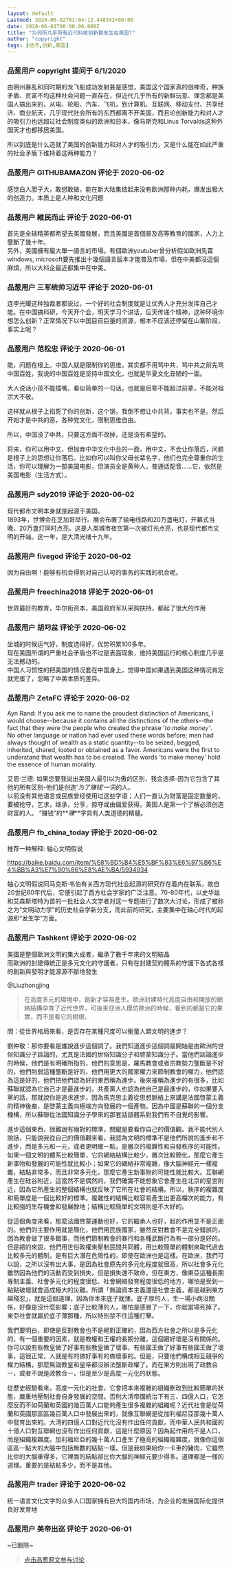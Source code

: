 ```yaml
---
layout: default
Lastmod: 2020-06-02T01:04:12.448342+00:00
date: 2020-06-01T00:00:00.000Z
title: "为何所几乎所有近代科技创新都发生在美国?"
author: "copyright"
tags: [经济,创新,美国]
---
```



### 品葱用户 **copyright** 提问于 6/1/2020
    
由明州暴乱和同时期的龙飞船成功发射甚是感觉，美国这个国家真的很神奇，种族矛盾、贫富不均这种社会问题一直存在，但近代几乎所有的新鲜玩意、理念都是美国人搞出来的，从电、轮船、汽车、飞机，到计算机、互联网、移动支付、共享经济、商业航天，几乎现代社会所有的东西都离不开美国，而且论创新能力和对人才的吸引力也远超过社会制度类似的欧洲和日本，像马斯克和Linus Torvalds这种外国天才也都移居美国。  
  
所以到底是什么造就了美国的创新能力和对人才的吸引力，又是什么能在如此严重的社会矛盾下维持着这两种能力？
    
                

### 品葱用户 **GITHUBAMAZON** 评论于 2020-06-02
        
感觉白人胆子大，敢想敢做，能在新大陆集结起来没有欧洲那种内耗，爆发出极大的创造力。本质上是人种和文化问题
        
                

### 品葱用户 **維民而止** 评论于 2020-06-01
        
首先是全球精英都希望去美國發展，而且美國是首個普及高等教育的國家，人力上壟斷了幾十年。  
另外，美國擁有龐大單一語言的市場。有個歐洲youtuber曾分析假如歐洲先賣windows, microsoft要先推出十幾個語言版本才能普及市場，但在中美都沒這個麻煩，所以大科企最近都集中在中美。
        
                

### 品葱用户 **三军统帅习近平** 评论于 2020-06-01
        
连李光耀这种独裁者都说过，一个好的社会制度就是让优秀人才充分发挥自己才能。在中国搞科研，今天开个会，明天学习个讲话，后天传递个精神，这种环境你想怎么创新？正常情况下以中国目前巨量的资源，根本不应该还停留在山寨阶段，事实上呢？
        
                

### 品葱用户 **范松忠** 评论于 2020-06-01
        
能，问题在根上。中国人就是限制你的思维，其实都不用骂中共，骂中共之前先骂中国百姓，我说的中国百姓是坚持中国文化，也就是华夏文化丑陋的一面。  
  
大人说话小孩不能插嘴，看似简单的一句话，也就是后辈不能超过前辈，不能对祖宗大不敬。  
  
这样就从根子上掐死了你的创新，这个锅，我倒不想让中共背。事实也不是。然后开始才是中共的恶，各种党文化，限制思维自由。  
  
所以，中国没了中共，只要这方面不改掉，还是没有希望的。  
  
将来，你可以用中文，但抛弃中华文化中丑的一面，用中文，不会让你落后，问题是根子上的思想让你落后。比如你可以叫你父母长辈名字，他们也完全尊重你的生活，你可以理解为一部美国电影，但演员全是黄种人，普通话配音……它，依然是美国电影（生活方式）。
        
                

### 品葱用户 **sdy2019** 评论于 2020-06-02
        
现代都市文明本身就是起源于美国。  
1893年，世博会在芝加哥举行。展会布置了输电线路和20万盏电灯，开幕式当晚，20万盏灯同时点亮。这是人类城市夜空第一次被灯光点亮，也是现代都市文明的开端。这一年，是大清光绪十九年。
        
                

### 品葱用户 **fivegod** 评论于 2020-06-02
        
因为自由啊！能够有机会得到对自己认可的事务的实践的机会呢。
        
                

### 品葱用户 **freechina2018** 评论于 2020-06-01
        
世界最好的教育，华尔街资本，美国政府军队采购扶持，都起了很大的作用
        
                

### 品葱用户 **胡叼盆** 评论于 2020-06-02
        
坐城的时候运气好，制度选得好，优势积累100多年。  
现在美国所谓的严重社会矛盾也不过是表面现象，维持美国运行的核心制度几乎是无法撼动的。  
中国人习惯性的把美国的情况套在中国身上，觉得中国如果遇到美国这种情况肯定就完蛋了，忽略了中美本质的差异。
        
                

### 品葱用户 **ZetaFC** 评论于 2020-06-02
        
Ayn Rand: If you ask me to name the proudest distinction of Americans, I would choose--because it contains all the distinctions of the others--the fact that they were the people who created the phrase '_to make money'_.  
No other language or nation had ever used these words before; men had always thought of wealth as a static quantity--to be seized, begged, inherited, shared, looted or obtained as a favor. Americans were the first to understand that wealth has to be created. The words 'to make money' hold the essence of human morality.  
  
艾恩·兰德: 如果您要我说出美国人最引以为傲的区别，我会选择-因为它包含了其他的所有区别-他们是创造'_为了赚钱_'一词的人。  
以前没有其他语言或民族曾经使用过这些字语；人们一直认为财富是固定数量的，要被抢夺，乞求，继承，分享，掠夺或由偏爱获得。美国人是第一个了解必须创造财富的人。 “赚钱”的**_赚_**字具有人类道德的精髓。
        
                

### 品葱用户 **fb_china_today** 评论于 2020-06-02
        
推荐一种解释: 轴心文明假说  
  
https://baike.baidu.com/item/%E8%BD%B4%E5%BF%83%E6%97%B6%E4%BB%A3%E7%90%86%E8%AE%BA/5934934  
  
轴心文明假说同马克斯·韦伯有关西方现代社会起源的研究存在着内在联系，故自20世纪60年代后，它便引起了西方社会学家的广泛注意。70-80年代，以史华兹和艾森斯塔特为首的一批社会人文学者对这一专题进行了数次大讨论，形成了被称之为“文明动力学”的历史社会学新分支，而此前的研究，主要集中在轴心时代的起源即“发生学”方面。
        
                

### 品葱用户 **Tashkent** 评论于 2020-06-02
        
美國是整個歐洲文明的集大成者，繼承了數千年來的文明結晶  
而歐洲的封建傳統正是多元文化的守護者，只有在封建契約體系的守護下各式各樣的創新與發明才能源源不斷地發生  
  
@Liuzhongjing  

> 在高度多元的環境中，創新才容易產生。歐洲封建時代高度自由和開放的網絡結構孕育了近代世界，可後來亞洲人模仿歐洲的時候，看到的都是它的果實，而不是看它的樹根。

  
  
問：從世界格局來看，是否存在某種尺度可以衡量人類文明的進步？  
  
劉仲敬：那你要看是誰說進步這個詞了。我們知道進步這個詞最開始是由歐洲的世俗知識分子談論的，尤其是法國的世俗知識分子和啓蒙知識分子。當他們談論進步的時候，他們是有明確所指的，他們的意思是，羅馬教會或者宗教勢力壟斷是不好的，他們削弱這種壟斷是好的，他們用更大的國家權力來節制教會的權力，他們認為這是好的，他們把他們認為好的東西稱為進步。後來被稱為進步的有很多，比如蘇聯就認為它自己才是最進步的，共產黨人也認為他自己是最進步的，你如果要入黨的話，那就說你是追求進步。因為馬克思主義從思想脈絡上來講是法國啓蒙主義的精神後裔，是啓蒙主義向極端方向發展的一個產物。因為中國是蘇聯的一個分支機構，所以蘇聯從法國知識分子學來的那套話語體系對我們有不自覺的影響。  
  
進步這個東西，很難說有絕對的標準，關鍵是要看你自己的價值觀。我不能代別人說話，只能說我從自己的價值觀來看，我認為文明的標準不是他們所說的進步和不進步，而是多元和一元，或者更明確一點，是層次的複雜性和自發秩序的可能性。如果一個文明的體系比較簡單，它的網絡結構比較少，層次比較簡化，那麼它產生新事物和發展的可能性就比較小；如果它的網絡非常複雜，像大腦神經元一樣複雜，結點非常多，而且非常多元化，那麼它產生新事物的可能性就比較大。互聯網產生在硅谷附近，這當然不是偶然的，我們確實不能想象它會產生在北京的皇宮附近，因為它所產生的整個結構也就反映了它所在社會的結構。所以，秩序的複雜度和簡單度是一個比較好的標準。複雜性的結構比較容易產生出更高檔次的能力，有比較強的生存機會和發展餘地；結構比較簡單的文明則是不大好的。  
  
從這個角度來看，那麼法國啓蒙運動也好，它的繼承人也好，起的作用並不是正面的。他們的主要作用就是簡化，他們用民族國家，雖然反對教會不是完全錯誤的，因為教會做了很多錯事，而他們節制教會的暴行和各種武斷行為有一部分是好的。但是總的來說，他們用世俗政權來壓制民間共同體，用比較簡單的體制來取代過去比較多元的體制，是有巨大潛在危險性的。即使在歐洲也是這樣。在歐洲，我們可以說，之所以沒有出大事，是因為社會原先的多元化程度就很高，所以社會多元化雖然因為他們的活動而受到損失，但是損失還不致命。但在東方，像東亞這種長期專制主義、社會多元化的程度很低、社會網絡發育程度很低的地方，哪怕是受到一點點破壞就會造成極大的災難。所謂「無論資本主義還是社會主義，都是越到東方越殘忍」，就是這個道理，因為你本來底子就薄。底子厚的人，生一場小病沒關係，好像是沒什麼影響；底子比較薄的人，哪怕是感冒了一下，你就當場死掉了。東亞社會就屬於底子薄那種，所以特別禁不住這種打擊。  
  
我們要明白，即使是反對教會也不是絕對正確的，因為西方社會之所以是多元化的，有一個重要的因素，就是教權和王權的長期分離，這個跟好壞是沒有關係的。你可以說有些教皇做了好事有些教皇做了壞事，有些國王做了好事有些國王做了壞事，這很正常，人就是有的做好事有的做壞事的。但是，只要他們構成相互競爭的權力結構，那麼無論教皇和皇帝都沒辦法壟斷政權了。而在東方則出現了政教合一，或者不說是政教合一，但是至少是高度一元化的狀態。  
  
從歷史經驗看來，高度一元化的社會，它會把本來複雜的組織刪改到比較簡單的狀態，嚴重地壓制社會自身發展的空間。否則大清帝國統治下有三、四億人口，它怎麼反而不如荷蘭和英國的幾百萬人口能夠產生很多複雜的組織呢？近代社會是從荷蘭和英國那區區幾百萬人口中發展出來的，就像互聯網是從加利福尼亞那幾十萬人中發育出來的。大清的四億人口對近代化沒有作出任何貢獻，而中華人民共和國的十億人口對互聯網也沒有作出任何貢獻，這是什麼原因？因為起作用的不是人口，而是組織複雜度。加利福尼亞的幾十萬人口產生了極高的組織複雜度，就像你這個區區一點大的大腦中包括無數的結點一樣。但是我如果給你一卡車的豬肉，它雖然比你的大腦重得多，它裡面的結點卻比你大腦的神經元要少得多。道理都是一樣的道理。重要的是結點多少，而不是其他。
        
                

### 品葱用户 **trader** 评论于 2020-06-02
        
统一语言文化文字的众多人口国家拥有巨大的国内市场，为企业的发展国际化提供良好发育地
        
                

### 品葱用户 **美帝出巡** 评论于 2020-06-01
        
~已删除~
        
                





> [点击品葱原文参与讨论](https://pincong.rocks/question/26563)

